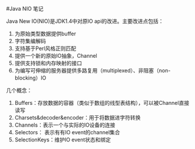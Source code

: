 #Java NIO 笔记


Java New IO(NIO)是JDK1.4中对原IO api的改进。主要改进点包括：

1. 为原始类型数据提供buffer
2. 字符集编解码
3. 支持基于Perl风格正则匹配
4. 提供一个新的原始IO抽象，Channel
5. 提供支持锁和内存映射的接口
6. 为编写可伸缩的服务器提供多路复用（multiplexed）、非阻塞（non-blocking）IO

几个概念：

1. Buffers：存放数据的容器（类似于数组的线型表结构），可以被Channel直接读写
2. Charsets&decoder&encoder：用于将数据进字符转换
3. Channels：表示一个与实际的IO设备的连接
4. Selectors： 表示有有IO event的channel集合
5. SelectionKeys：维护IO event状态和绑定



